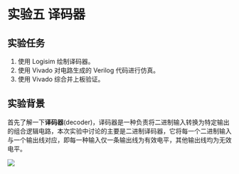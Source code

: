 # 实验五 译码器

## 实验任务

1. 使用 Logisim 绘制译码器。
2. 使用 Vivado 对电路生成的 Verilog 代码进行仿真。
3. 使用 Vivado 综合并上板验证。

## 实验背景

首先了解一下**译码器**(decoder)，译码器是一种负责将二进制输入转换为特定输出的组合逻辑电路，本次实验中讨论的主要是二进制译码器，它将每一个二进制输入与一个输出线对应，即每一种输入仅一条输出线为有效电平，其他输出线均为无效电平。  

<img src="../pic/decoder_n.png">  